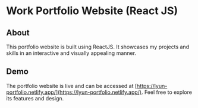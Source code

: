 # Work Portfolio Website (React JS)

## About
This portfolio website is built using ReactJS. It showcases my projects and skills in an interactive and visually appealing manner.

## Demo
The portfolio website is live and can be accessed at [https://lyun-portfolio.netlify.app/](https://lyun-portfolio.netlify.app/). Feel free to explore its features and design.
